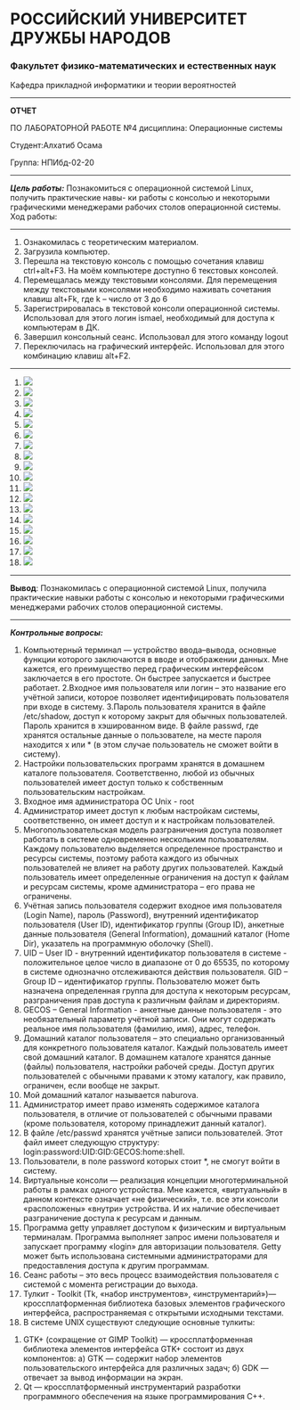 # РОССИЙСКИЙ УНИВЕРСИТЕТ ДРУЖБЫ НАРОДОВ
### Факультет физико-математических и естественных наук
Кафедра прикладной информатики и теории вероятностей

---
**ОТЧЕТ**
 
ПО ЛАБОРАТОРНОЙ РАБОТЕ №4
дисциплина:	Операционные системы	
   
Студент:Алхатиб Осама                                 

Группа: НПИбд-02-20   

---

***Цель работы:*** Познакомиться с операционной системой Linux, получить практические навы- ки работы с консолью и некоторыми графическими менеджерами рабочих столов операционной системы.
Ход работы:

---

1. Ознакомилась с теоретическим материалом. 
2. Загрузила компьютер. 
3. Перешла на текстовую консоль с помощью сочетания клавиш ctrl+alt+F3. На моём компьютере доступно 6 текстовых консолей. 
4. Перемещалась между текстовыми консолями. Для перемещения между текстовыми консолями необходимо наживать сочетания клавиш alt+Fk, где k – число от 3 до 6
5. Зарегистрировалась в текстовой консоли операционной системы. Использовал для этого логин ismael, необходимый для доступа к компьютерам в ДК. 
6. Завершил консольный сеанс. Использовал для этого команду logout
7. Переключилась на графический интерфейс. Использовал для этого комбинацию клавиш alt+F2.

---

   
1. ![](https://raw.githubusercontent.com/osamakhateb/lab04/main/image/Screenshot%202021-05-08%20144136.png)
2. ![](https://raw.githubusercontent.com/osamakhateb/lab04/main/image/2.png)
3. ![](https://raw.githubusercontent.com/osamakhateb/lab04/main/image/4.png)
4. ![](https://raw.githubusercontent.com/osamakhateb/lab04/main/image/5.png)
5. ![](https://raw.githubusercontent.com/osamakhateb/lab04/main/image/6.png)
6. ![](https://raw.githubusercontent.com/osamakhateb/lab04/main/image/7.png)
7. ![](https://raw.githubusercontent.com/osamakhateb/lab04/main/image/8.png)
8. ![](https://raw.githubusercontent.com/osamakhateb/lab04/main/image/9.png)
9. ![](https://raw.githubusercontent.com/osamakhateb/lab04/main/image/10.png)
10. ![](https://raw.githubusercontent.com/osamakhateb/lab04/main/image/11.png)
11. ![](https://raw.githubusercontent.com/osamakhateb/lab04/main/image/12.png)
12. ![](https://raw.githubusercontent.com/osamakhateb/lab04/main/image/13.png)
13. ![](https://raw.githubusercontent.com/osamakhateb/lab04/main/image/14.png)
14. ![](https://raw.githubusercontent.com/osamakhateb/lab04/main/image/15.png)
15. ![](https://raw.githubusercontent.com/osamakhateb/lab04/main/image/16.png)
16. ![](https://raw.githubusercontent.com/osamakhateb/lab04/main/image/17.png)
17. ![](https://raw.githubusercontent.com/osamakhateb/lab04/main/image/18.png)
18. ![](https://raw.githubusercontent.com/osamakhateb/lab04/main/image/19.png)


---
**Вывод**: Познакомилась с операционной системой Linux, получила практические навыки работы с консолью и некоторыми графическими менеджерами рабочих столов операционной системы.

---
***Контрольные вопросы:***
1. Компьютерный терминал — устройство ввода–вывода, основные функции которого заключаются в вводе и отображении данных. Мне кажется, его преимущество перед графическим интерфейсом заключается в его простоте. Он быстрее запускается и быстрее работает.
2.Входное имя пользователя или логин – это название его учётной записи, которое позволяет идентифицировать пользователя при входе в систему.
3.Пароль пользователя хранится в файле /etc/shadow, доступ к которому закрыт для обычных пользователей. Пароль хранится в хэшированном виде. В файле passwd, где хранятся остальные данные о пользователе, на месте пароля находится x или * (в этом случае пользователь не сможет войти в систему).
4. Настройки пользовательских программ хранятся в домашнем каталоге пользователя. Соответственно, любой из обычных пользователей имеет доступ только к собственным пользовательским настройкам. 
5. Входное имя администратора ОС Unix - root
6. Администратор имеет доступ к любым настройкам системы, соответственно, он имеет доступ и к настройкам пользователей.
7. Многопользовательская модель разграничения доступа позволяет работать в системе одновременно нескольким пользователям. Каждому пользователю выделяется определенное пространство и ресурсы системы, поэтому работа каждого из обычных пользователей не влияет на работу других пользователей. Каждый пользователь имеет 
определенные ограничения на доступ к файлам и ресурсам системы, кроме администратора – его права не ограничены. 
8. Учётная запись пользователя содержит входное имя пользователя (Login Name), пароль (Password), внутренний идентификатор пользователя (User ID), идентификатор группы (Group ID), анкетные данные пользователя (General Information), домашний каталог (Home Dir), указатель на программную оболочку (Shell).
9. UID – User ID - внутренний идентификатор пользователя в системе - положительное целое число в диапазоне от 0 до 65535, по которому в системе однозначно отслеживаются действия пользователя.
GID – Group ID – идентификатор группы. Пользователю может быть назначена определенная группа для доступа к некоторым ресурсам, разграничения прав доступа к различным файлам и директориям.
10. GECOS – General Information - анкетные данные пользователя - это необязательный параметр учётной записи. Они могут содержать реальное имя пользователя (фамилию, имя), адрес, телефон.
11. Домашний каталог пользователя – это специально организованный для конкретного пользователя каталог. Каждый пользователь имеет свой домашний каталог. В домашнем каталоге хранятся данные (файлы) пользователя, настройки рабочей среды. Доступ других пользователей с обычными правами к этому каталогу, как правило, ограничен, если вообще не закрыт.
12. Мой домашний каталог называется naburova. 
13. Администратор имеет право изменять содержимое каталога пользователя, в отличие от пользователей с обычными правами (кроме пользователя, которому принадлежит данный каталог). 
14. В файле /etc/passwd хранятся учётные записи пользователей. Этот файл имеет следующую структуру: login:password:UID:GID:GECOS:home:shell.
15. Пользователи, в поле password которых стоит *, не смогут войти в систему. 
16. Виртуальные консоли — реализация концепции многотерминальной работы в рамках одного устройства. Мне кажется, «виртуальный» в данном контексте означает «не физический», т.е. все эти консоли «расположены» «внутри» устройства. И их наличие обеспечивает разграничение доступа к ресурсам и данным.
17. Программа getty управляет доступом к физическим и виртуальным терминалам. Программа выполняет запрос имени пользователя и запускает программу «login» для авторизации пользователя. Getty может быть использована системными администраторами для предоставления доступа к другим программам.
18. Сеанс работы – это весь процесс взаимодействия пользователя с системой с момента регистрации до выхода.
19. Тулкит - Toolkit (Tk, «набор инструментов», «инструментарий»)— кроссплатформенная библиотека базовых элементов графического интерфейса, распространяемая с открытыми исходными текстами.
20. В системе UNIX существуют следующие основные тулкиты:
1) GTK+ (сокращение от GIMP Toolkit) — кроссплатформенная библиотека элементов интерфейса GTK+ состоит из двух компонентов: 
а) GTK — содержит набор элементов пользовательского интерфейса для различных задач;
б) GDK — отвечает за вывод информации на экран.
2) Qt — кроссплатформенный инструментарий разработки программного обеспечения на языке программирования C++.
